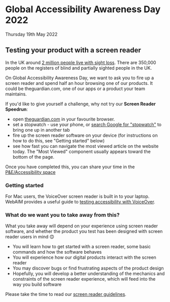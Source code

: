# Global Accessibility Awareness Day 2022

Thursday 19th May 2022

## Testing your product with a screen reader

In the UK around [2 million people live with sight loss][sight-loss]. There are 350,000 people on the registers of blind and partially sighted people in the UK.

[sight-loss]: https://www.rnib.org.uk/professionals/knowledge-and-research-hub/key-information-and-statistics

On Global Accessibility Awareness Day, we want to ask you to fire up a screen reader and spend half an hour browsing one of our products. It could be theguardian.com, one of our apps or a product your team maintains.

If you'd like to give yourself a challenge, why not try our **Screen Reader Speedrun**:

- open [theguardian.com](https://www.theguardian.com) in your favourite browser.
- set a stopwatch - use your phone, or [search Google for "stopwatch"](https://www.google.com/search?q=stopwatch) to bring one up in another tab
- fire up the screen reader software on your device (for instructions on how to do this, see "Getting started" below)
- see how fast you can navigate the most viewed article on the website today. The "Most Viewed" component usually appears toward the bottom of the page.

Once you have completed this, you can share your time in the [P&E/Accessibility space](https://mail.google.com/chat/u/0/?zx=tg6rca8mr6kx#chat/space/AAAAoMQI1jM)

### Getting started

For Mac users, the VoiceOver screen reader is built in to your laptop. WebAIM provides a useful guide to [testing accessibility with VoiceOver](https://webaim.org/articles/voiceover/).

### What do we want you to take away from this?

What you take away will depend on your experience using screen reader software, and whether the product you test has been designed with screen reader users in mind 😊

- You will learn how to get started with a screen reader, some basic commands and how the software behaves
- You will experience how our digital products interact with the screen reader
- You may discover bugs or find frustrating aspects of the product design
- Hopefully, you will develop a better understanding of the mechanics and constraints of the screen reader experience, which will feed into the way you build software

Please take the time to read our [screen reader guidelines](../people-and-technology/03-visual.md#screen-reader).
